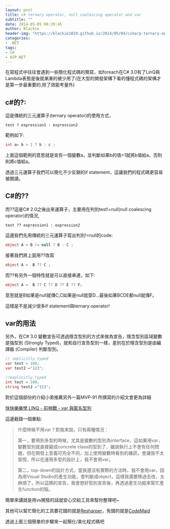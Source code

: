 ```yaml
---
layout: post
title: c# ternary operator, null coalescing operator and var
subtitle: ""
date: 2014-05-05 00:29:45
author: Blackie
header-img: "https://blackie1019.github.io/2014/05/04/csharp-ternary-operator-null-coalescing-operator-and-var/main.JPG"
categories:
- .NET
tags:
- C#
- ASP.NET
---
```


在寫程式中往往會遇到一些簡化程式碼的簡寫，如foreach在C# 3.0有了LinQ與Lambda表態是後就漸漸的被少用了(在大型的開發架構下看的懂程式碼的架構才是第一步最重要的,除了效能考量外)

<!-- More -->

## c#的?:

這是傳統的三元運算子(ternary operator)的使用方式，

	test ? expression1 : expression2


範例如下:

```csharp
int a= b > 1 ? b : c ;
```

上面這個範例的意思就是宣告一個變數a，並判斷如果b的值>1就將b值給a，否則則將c值給a。

透過三元運算子我們可以簡化不少反鎖的if statement，這讓我們的程式碼更容易被閱讀。

## C#的??

而??這是C# 2.0之後出來運算子，主要用在判別test!=null(null coalescing operator)的情況,

	test ?? expression1 : expression2

這邊我們先用傳統的三元運算子寫出判別!=null的code:

```csharp
object A = B != null ? B : C ;
```

接著我們將上面用??改寫

```csharp
object A =  B ?? C ;
```

而??有另外一個特性就是可以直接串連，如下:

```csharp
object A =  B ?? C ?? D ?? E ?? F;
```

意思就是B如果是null就傳C,C如果是null就穿D...最後如果BCDE都null就傳F。

這樣是不是減少很多if statement與ternary operator!

## var的用法

另外，在C# 3.0 變數宣告可透過隱含型別的方式來做為宣告，隱含型別區域變數是強型別 (Strongly Typed)，就和自行宣告型別一樣，差別在於隱含型別是由編譯器 (Compiler) 判斷型別。

```csharp
// implicitly typed
var test = 100;
var test2 ="123";

//explicitly typed
int test = 100;
string test2 ="123";
```

對於這個部份的介紹小弟推薦另外一篇MVP-91 所撰寫的介紹文會更為詳細

[快快樂樂學 LINQ - 前哨戰 - var 與匿名型別](http://msdn.microsoft.com/zh-tw/library/dn467616.aspx)

這邊截錄一個重點:

> 什麼時候不用var？對我來說，只有兩種情況：
>
> 第一，要用到多型的時候，尤其是變數的型別為interface，這如果用var，變數型別就直接變成concrete class的型別了，雖說執行上不會有任何問題，但在開發上意義可完全不同，加上使用變數時看到的雜訊，會讓我不太愉悅，所以在運用多型的設計上，我不會用var。
>
> 第二，top-down的設計方式，當我還沒有實際的方法時，我不會用var。因為用Visual Studio的產生功能，會判斷成object，這樣我還要移過去改，太麻煩了，所以這類的宣告，我會想好型別宣告後，再透過產生功能來幫忙產生function的殼。

簡單來講就是用vs開發的話就安心交給工具來幫你整理吧~

其他可以幫忙簡化的工具要花錢的就是[Resharper](http://www.jetbrains.com/resharper/)，免錢的就是[CodeMaid](http://visualstudiogallery.msdn.microsoft.com/76293c4d-8c16-4f4a-aee6-21f83a571496)

透過上面三個簡單的步驟來一起簡化/美化程式碼吧
